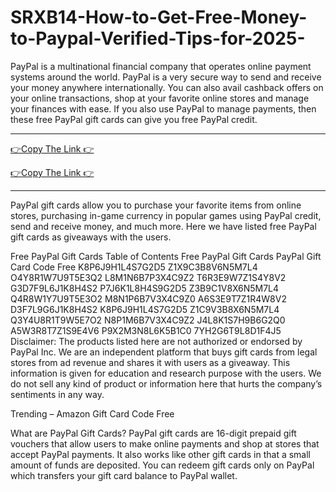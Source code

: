 # SRXB14-How-to-Get-Free-Money-to-Paypal-Verified-Tips-for-2025-
 PayPal is a multinational financial company that operates online payment systems around the world. PayPal is a very secure way to send and receive your money anywhere internationally. You can also avail cashback offers on your online transactions, shop at your favorite  online stores and manage your finances with ease. If you also use PayPal to manage payments, then these free PayPal gift cards can give you free PayPal credit.

**************************************

[👉Copy The Link 👉](https://offersfrog.com/paypal-gift-card)

[👉Copy The Link 👉](https://offersfrog.com/paypal-gift-card)

**************************************




PayPal gift cards allow you to purchase your favorite items from online stores, purchasing in-game currency in popular games using PayPal credit, send and receive money, and much more. Here we have listed free PayPal gift cards as giveaways with the users.


Free PayPal Gift Cards
Table of Contents
Free PayPal Gift Cards
PayPal Gift Card Code Free
K8P6J9H1L4S7G2D5
Z1X9C3B8V6N5M7L4
O4Y8R1W7U9T5E3Q2
L8M1N6B7P3X4C9Z2
T6R3E9W7Z1S4Y8V2
G3D7F9L6J1K8H4S2
P7J6K1L8H4S9G2D5
Z3B9C1V8X6N5M7L4
Q4R8W1Y7U9T5E3O2
M8N1P6B7V3X4C9Z0
A6S3E9T7Z1R4W8V2
D3F7L9G6J1K8H4S2
K8P6J9H1L4S7G2D5
Z1C9V3B8X6N5M7L4
Q3Y4U8R1T9W5E7O2
N8P1M6B7V3X4C9Z2
J4L8K1S7H9B6G2Q0
A5W3R8T7Z1S9E4V6
P9X2M3N8L6K5B1C0
7YH2G6T9L8D1F4J5
Disclaimer: The products listed here are not authorized or endorsed by PayPal Inc. We are an independent platform that buys gift cards from legal stores from ad revenue and shares it with users as a giveaway. This information is given for education and research purpose with the users. We do not sell any kind of product or information here that hurts the company’s sentiments in any way.

Trending – Amazon Gift Card Code Free

What are PayPal Gift Cards?
PayPal gift cards are 16-digit prepaid gift vouchers that allow users to make online payments and shop at stores that accept PayPal payments. It also works like other gift cards in that a small amount of funds are deposited. You can redeem gift cards only on PayPal which transfers your gift card balance to PayPal wallet.
